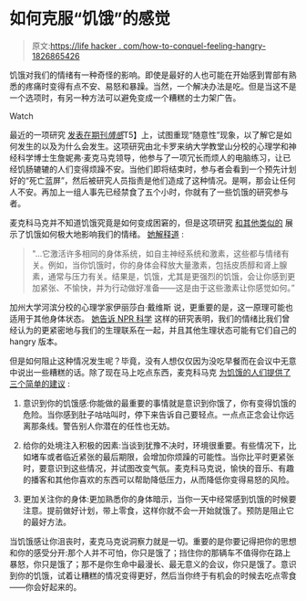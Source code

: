 # 如何克服“饥饿”的感觉

> 原文:[https://life hacker . com/how-to-conquel-feeling-hangry-1826865426](https://lifehacker.com/how-to-conquer-feeling-hangry-1826865426)

饥饿对我们的情绪有一种奇怪的影响。即使是最好的人也可能在开始感到胃部有熟悉的疼痛时变得有点不安、易怒和暴躁。当然，一个解决办法是吃。但是当这不是一个选项时，有另一种方法可以避免变成一个糟糕的士力架广告。

Watch

最近的一项研究 [发表在期刊*情感*](http://psycnet.apa.org/doiLanding?doi=10.1037%2Femo0000422)T5】上，试图重现“随意性”现象，以了解它是如何发生的以及为什么会发生。这项研究由北卡罗来纳大学教堂山分校的心理学和神经科学博士生詹妮弗·麦克马克领导，他参与了一项冗长而烦人的电脑练习，让已经饥肠辘辘的人们变得烦躁不安。当他们即将结束时，参与者会看到一个预先计划好的“死亡蓝屏”，然后被研究人员指责是他们造成了这种情况。是啊，那会让任何人不安。再加上一组人事先已经禁食了五个小时，你就有了一些饥饿的研究参与者。

麦克科马克并不知道饥饿究竟是如何变成困窘的，但是这项研究 [和其他类似的](https://www.sciencedirect.com/science/article/pii/019188699400162L?via%3Dihub) 展示了饥饿如何极大地影响我们的情绪。 [她解释道](https://qz.com/1305653/why-do-you-get-hangry-the-science-of-hungry-angry/) :

> "...它激活许多相同的身体系统，如自主神经系统和激素，这些都与情绪有关。例如，当你饥饿时，你的身体会释放大量激素，包括皮质醇和肾上腺素，通常与压力有关。结果是，饥饿，尤其是更强烈的饥饿，会让你感到更加紧张、不愉快，并为行动做好准备——这是由于这些激素让你感觉如何。”

加州大学河滨分校的心理学家伊丽莎白·戴维斯 说，更重要的是，这一原理可能也适用于其他身体状态。 [她告诉 NPR 科学](https://www.npr.org/sections/health-shots/2018/06/11/618395072/how-hunger-pangs-can-make-nice-people-hangry) 这样的研究表明，我们的情绪比我们曾经认为的更紧密地与我们的生理联系在一起，并且其他生理状态可能有它们自己的 hangry 版本。

但是如何阻止这种情况发生呢？毕竟，没有人想仅仅因为没吃早餐而在会议中无意中说出一些糟糕的话。除了现在马上吃点东西，麦克科马克 [为饥饿的人们提供了三个简单的建议](https://qz.com/1305653/why-do-you-get-hangry-the-science-of-hungry-angry/) :

1.  意识到你的饥饿感:你能做的最重要的事情就是意识到你饿了，你有变得饥饿的危险。当你感到肚子咕咕叫时，停下来告诉自己要轻点。一点点正念会让你远离那条线。警告别人你潜在的任性也无妨。

2.  给你的处境注入积极的因素:当谈到犹豫不决时，环境很重要。有些情况下，比如堵车或者临近紧张的最后期限，会增加你烦躁的可能性。当你比平时更紧张时，要意识到这些情况，并试图改变气氛。麦克科马克说，愉快的音乐、有趣的播客和其他你喜欢的东西可以帮助降低压力，从而降低你变得易怒的风险。

3.  更加关注你的身体:更加熟悉你的身体暗示，当你一天中经常感到饥饿的时候要注意。提前做好计划，带上零食，这样你就不会一开始就饿了。预防是阻止它的最好方法。

当饥饿感让你沮丧时，麦克马克说洞察力就是一切。重要的是你要记得把你的思想和你的感受分开:那个人并不可怕，你只是饿了；挡住你的那辆车不值得你在路上暴怒，你只是饿了；那不是你生命中最漫长、最无意义的会议，你只是饿了。意识到你的饥饿，试着让糟糕的情况变得更好，然后当你终于有机会的时候去吃点零食——你会好起来的。
